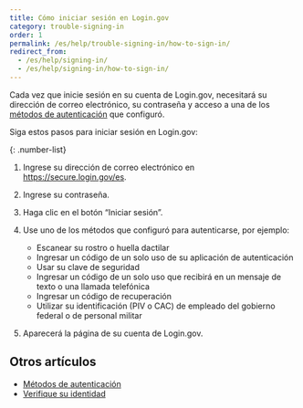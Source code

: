 ```yaml
---
title: Cómo iniciar sesión en Login.gov
category: trouble-signing-in
order: 1
permalink: /es/help/trouble-signing-in/how-to-sign-in/
redirect_from:
  - /es/help/signing-in/
  - /es/help/signing-in/how-to-sign-in/
---
```

Cada vez que inicie sesión en su cuenta de Login.gov, necesitará su dirección de correo electrónico, su contraseña y acceso a una de los [métodos de autenticación](/es/help/get-started/authentication-methods/) que configuró.

Siga estos pasos para iniciar sesión en Login.gov:

{: .number-list}
1. Ingrese su dirección de correo electrónico en <https://secure.login.gov/es>.
2. Ingrese su contraseña.
3. Haga clic en el botón “Iniciar sesión”.
4. Use uno de los métodos que configuró para autenticarse, por ejemplo:

   * Escanear su rostro o huella dactilar
   * Ingresar un código de un solo uso de su aplicación de autenticación
   * Usar su clave de seguridad
   * Ingresar un código de un solo uso que recibirá en un mensaje de texto o una llamada telefónica
   * Ingresar un código de recuperación
   * Utilizar su identificación (PIV o CAC) de empleado del gobierno federal o de personal militar
5. Aparecerá la página de su cuenta de Login.gov.

## Otros artículos

* [Métodos de autenticación](/es/help/get-started/authentication-methods/)
* [Verifique su identidad](/es/help/verify-your-identity/how-to-verify-your-identity/)
